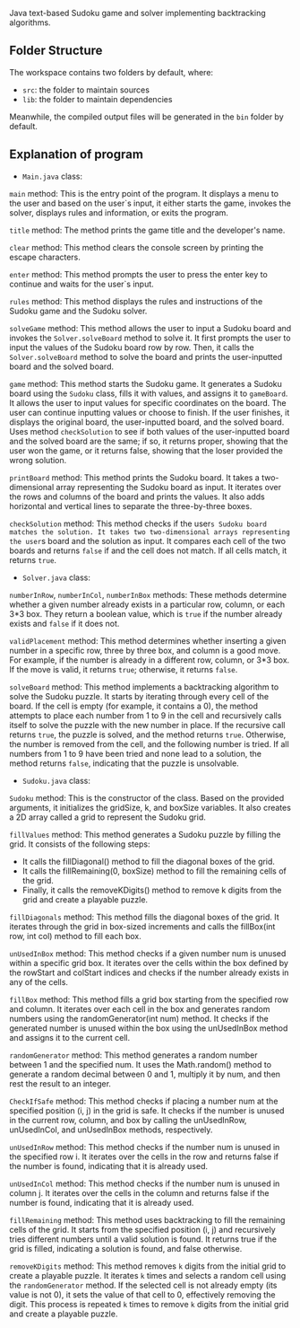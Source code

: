 Java text-based Sudoku game and solver implementing backtracking algorithms. 
## Folder Structure

The workspace contains two folders by default, where:

- `src`: the folder to maintain sources
- `lib`: the folder to maintain dependencies

Meanwhile, the compiled output files will be generated in the `bin` folder by default.


## Explanation of program


- `Main.java` class:

`main` method: This is the entry point of the program. It displays a menu to the user and based on the user`s input, it either starts the game, invokes the solver, displays rules and information, or exits the program.

`title` method: The method prints the game title and the developer's name.

`clear` method: This method clears the console screen by printing the escape characters.

`enter` method: This method prompts the user to press the enter key to continue and waits for the user`s input.

`rules` method: This method displays the rules and instructions of the Sudoku game and the Sudoku solver.

`solveGame` method: This method allows the user to input a Sudoku board and invokes the `Solver.solveBoard` method to solve it. It first prompts the user to input the values of the Sudoku board row by row. Then, it calls the `Solver.solveBoard` method to solve the board and prints the user-inputted board and the solved board.

`game` method: This method starts the Sudoku game.
It generates a Sudoku board using the `Sudoku` class, fills it with values, and assigns it to `gameBoard`. It allows the user to input values for specific coordinates on the board. The user can continue inputting values or choose to finish. If the user finishes, it displays the original board, the user-inputted board, and the solved board. Uses method `checkSolution` to see if both values of the user-inputted board and the solved board are the same; if so, it returns proper, showing that the user won the game, or it returns false, showing that the loser provided the wrong solution.

`printBoard` method: This method prints the Sudoku board. It takes a two-dimensional array representing the Sudoku board as input. It iterates over the rows and columns of the board and prints the values. It also adds horizontal and vertical lines to separate the three-by-three boxes.

`checkSolution` method: This method checks if the user`s Sudoku board matches the solution. It takes two two-dimensional arrays representing the user`s board and the solution as input. It compares each cell of the two boards and returns `false` if and the cell does not match. If all cells match, it returns `true`.


- `Solver.java` class:

`numberInRow`, `numberInCol`, `numberInBox` methods: These methods determine whether a given number already exists in a particular row, column, or each 3*3 box. They return a boolean value, which is `true` if the number already exists and `false` if it does not.

`validPlacement` method: This method determines whether inserting a given number in a specific row, three by three box, and column is a good move. For example, if the number is already in a different row, column, or 3*3 box. If the move is valid, it returns `true`; otherwise, it returns `false`.

`solveBoard` method: This method implements a backtracking algorithm to solve the Sudoku puzzle. It starts by iterating through every cell of the board. If the cell is empty (for example, it contains a 0), the method attempts to place each number from 1 to 9 in the cell and recursively calls itself to solve the puzzle with the new number in place. If the recursive call returns `true`, the puzzle is solved, and the method returns `true`. Otherwise, the number is removed from the cell, and the following number is tried. If all numbers from 1 to 9 have been tried and none lead to a solution, the method returns `false`, indicating that the puzzle is unsolvable.


- `Sudoku.java` class:

`Sudoku` method: This is the constructor of the class. Based on the provided arguments, it initializes the gridSize, k, and boxSize variables. It also creates a 2D array called a grid to represent the Sudoku grid.

`fillValues` method: This method generates a Sudoku puzzle by filling the grid. It consists of the following steps:
- It calls the fillDiagonal() method to fill the diagonal boxes of the grid.
- It calls the fillRemaining(0, boxSize) method to fill the remaining cells of the grid.
- Finally, it calls the removeKDigits() method to remove k digits from the grid and create a playable puzzle.

`fillDiagonals` method: This method fills the diagonal boxes of the grid. It iterates through the grid in box-sized increments and calls the fillBox(int row, int col) method to fill each box.
 
`unUsedInBox` method: This method checks if a given number num is unused within a specific grid box. It iterates over the cells within the box defined by the rowStart and colStart indices and checks if the number already exists in any of the cells.

`fillBox` method: This method fills a grid box starting from the specified row and column. It iterates over each cell in the box and generates random numbers using the randomGenerator(int num) method. It checks if the generated number is unused within the box using the unUsedInBox method and assigns it to the current cell.

`randomGenerator` method: This method generates a random number between 1 and the specified num. It uses the Math.random() method to generate a random decimal between 0 and 1, multiply it by num, and then rest the result to an integer.

`CheckIfSafe` method: This method checks if placing a number num at the specified position (i, j) in the grid is safe. It checks if the number is unused in the current row, column, and box by calling the unUsedInRow, unUsedInCol, and unUsedInBox methods, respectively.

`unUsedInRow` method: This method checks if the number num is unused in the specified row i. It iterates over the cells in the row and returns false if the number is found, indicating that it is already used.

`unUsedInCol` method: This method checks if the number num is unused in column j. It iterates over the cells in the column and returns false if the number is found, indicating that it is already used.

`fillRemaining` method: This method uses backtracking to fill the remaining cells of the grid. It starts from the specified position (i, j) and recursively tries different numbers until a valid solution is found. It returns true if the grid is filled, indicating a solution is found, and false otherwise.

`removeKDigits` method: This method removes `k` digits from the initial grid to create a playable puzzle. It iterates `k` times and selects a random cell using the `randomGenerator` method. If the selected cell is not already empty (its value is not 0), it sets the value of that cell to 0, effectively removing the digit. This process is repeated `k` times to remove `k` digits from the initial grid and create a playable puzzle.
